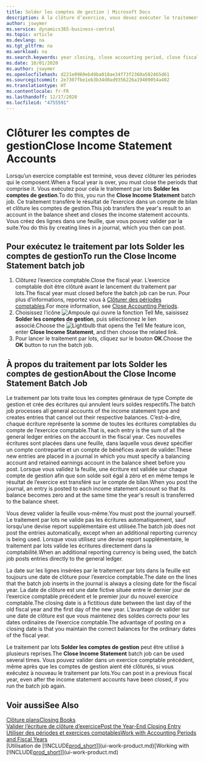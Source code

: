 ```yaml
---
title: Solder les comptes de gestion | Microsoft Docs
description: À la clôture d’exercice, vous devez exécuter le traitement par lots Clôture comptes de gestion afin de clôturer les périodes comptables de l’exercice fiscal.
author: jswymer
ms.service: dynamics365-business-central
ms.topic: article
ms.devlang: na
ms.tgt_pltfrm: na
ms.workload: na
ms.search.keywords: year closing, close accounting period, close fiscal year, bank account detailed trial balance
ms.date: 10/01/2020
ms.author: jswymer
ms.openlocfilehash: d221e0960eb49ba018ae34f73f2360a502465d61
ms.sourcegitcommit: 2e7307fbe1eb3b34d0ad9356226a19409054a402
ms.translationtype: HT
ms.contentlocale: fr-FR
ms.lasthandoff: 12/17/2020
ms.locfileid: "4755591"
---
```

# <a name="close-income-statement-accounts"></a><span data-ttu-id="f23c6-103">Clôturer les comptes de gestion</span><span class="sxs-lookup"><span data-stu-id="f23c6-103">Close Income Statement Accounts</span></span>
<span data-ttu-id="f23c6-104">Lorsqu’un exercice comptable est terminé, vous devez clôturer les périodes qui le composent.</span><span class="sxs-lookup"><span data-stu-id="f23c6-104">When a fiscal year is over, you must close the periods that comprise it.</span></span> <span data-ttu-id="f23c6-105">Vous exécutez pour cela le traitement par lots **Solder les comptes de gestion**.</span><span class="sxs-lookup"><span data-stu-id="f23c6-105">To do this, you run the **Close Income Statement** batch job.</span></span> <span data-ttu-id="f23c6-106">Ce traitement transfère le résultat de l’exercice dans un compte de bilan et clôture les comptes de gestion.</span><span class="sxs-lookup"><span data-stu-id="f23c6-106">This job transfers the year's result to an account in the balance sheet and closes the income statement accounts.</span></span> <span data-ttu-id="f23c6-107">Vous créez des lignes dans une feuille, que vous pouvez valider par la suite.</span><span class="sxs-lookup"><span data-stu-id="f23c6-107">You do this by creating lines in a journal, which you then can post.</span></span>

## <a name="to-run-the-close-income-statement-batch-job"></a><span data-ttu-id="f23c6-108">Pour exécutez le traitement par lots Solder les comptes de gestion</span><span class="sxs-lookup"><span data-stu-id="f23c6-108">To run the Close Income Statement batch job</span></span>
1. <span data-ttu-id="f23c6-109">Clôturez l’exercice comptable.</span><span class="sxs-lookup"><span data-stu-id="f23c6-109">Close the fiscal year.</span></span> <span data-ttu-id="f23c6-110">L’exercice comptable doit être clôturé avant le lancement du traitement par lots.</span><span class="sxs-lookup"><span data-stu-id="f23c6-110">The fiscal year must closed before the batch job can be run.</span></span> <span data-ttu-id="f23c6-111">Pour plus d’informations, reportez vous à [Clôturer des périodes comptables](year-close-account-periods.md).</span><span class="sxs-lookup"><span data-stu-id="f23c6-111">For more information, see [Close Accounting Periods](year-close-account-periods.md).</span></span>
2. <span data-ttu-id="f23c6-112">Choisissez l’icône ![Ampoule qui ouvre la fonction Tell Me](media/ui-search/search_small.png "Dites-moi ce que vous voulez faire"), saisissez **Solder les comptes de gestion**, puis sélectionnez le lien associé.</span><span class="sxs-lookup"><span data-stu-id="f23c6-112">Choose the ![Lightbulb that opens the Tell Me feature](media/ui-search/search_small.png "Tell me what you want to do") icon, enter **Close Income Statement**, and then choose the related link.</span></span>
3. <span data-ttu-id="f23c6-113">Pour lancer le traitement par lots, cliquez sur le bouton **OK**.</span><span class="sxs-lookup"><span data-stu-id="f23c6-113">Choose the **OK** button to run the batch job.</span></span>

## <a name="about-the-close-income-statement-batch-job"></a><span data-ttu-id="f23c6-114">À propos du traitement par lots Solder les comptes de gestion</span><span class="sxs-lookup"><span data-stu-id="f23c6-114">About the Close Income Statement Batch Job</span></span>
<span data-ttu-id="f23c6-115">Le traitement par lots traite tous les comptes généraux de type Compte de gestion et crée des écritures qui annulent leurs soldes respectifs.</span><span class="sxs-lookup"><span data-stu-id="f23c6-115">The batch job processes all general accounts of the income statement type and creates entries that cancel out their respective balances.</span></span> <span data-ttu-id="f23c6-116">C’est-à-dire, chaque écriture représente la somme de toutes les écritures comptables du compte de l’exercice comptable.</span><span class="sxs-lookup"><span data-stu-id="f23c6-116">That is, each entry is the sum of all the general ledger entries on the account in the fiscal year.</span></span> <span data-ttu-id="f23c6-117">Ces nouvelles écritures sont placées dans une feuille, dans laquelle vous devez spécifier un compte contrepartie et un compte de bénéfices avant de valider.</span><span class="sxs-lookup"><span data-stu-id="f23c6-117">These new entries are placed in a journal in which you must specify a balancing account and retained earnings account in the balance sheet before you post.</span></span> <span data-ttu-id="f23c6-118">Lorsque vous validez la feuille, une écriture est validée sur chaque compte de gestion afin que son solde soit égal à zéro et en même temps le résultat de l’exercice est transféré sur le compte de bilan.</span><span class="sxs-lookup"><span data-stu-id="f23c6-118">When you post the journal, an entry is posted to each income statement account so that its balance becomes zero and at the same time the year's result is transferred to the balance sheet.</span></span>

<span data-ttu-id="f23c6-119">Vous devez valider la feuille vous-même.</span><span class="sxs-lookup"><span data-stu-id="f23c6-119">You must post the journal yourself.</span></span> <span data-ttu-id="f23c6-120">Le traitement par lots ne valide pas les écritures automatiquement, sauf lorsqu’une devise report supplémentaire est utilisée.</span><span class="sxs-lookup"><span data-stu-id="f23c6-120">The batch job does not post the entries automatically, except when an additional reporting currency is being used.</span></span> <span data-ttu-id="f23c6-121">Lorsque vous utilisez une devise report supplémentaire, le traitement par lots valide les écritures directement dans la comptabilité.</span><span class="sxs-lookup"><span data-stu-id="f23c6-121">When an additional reporting currency is being used, the batch job posts entries directly to the general ledger.</span></span>

<span data-ttu-id="f23c6-122">La date sur les lignes insérées par le traitement par lots dans la feuille est toujours une date de clôture pour l’exercice comptable.</span><span class="sxs-lookup"><span data-stu-id="f23c6-122">The date on the lines that the batch job inserts in the journal is always a closing date for the fiscal year.</span></span> <span data-ttu-id="f23c6-123">La date de clôture est une date fictive située entre le dernier jour de l’exercice comptable précédent et le premier jour du nouvel exercice comptable.</span><span class="sxs-lookup"><span data-stu-id="f23c6-123">The closing date is a fictitious date between the last day of the old fiscal year and the first day of the new year.</span></span> <span data-ttu-id="f23c6-124">L’avantage de valider sur une date de clôture est que vous maintenez des soldes corrects pour les dates ordinaires de l’exercice comptable.</span><span class="sxs-lookup"><span data-stu-id="f23c6-124">The advantage of posting on a closing date is that you maintain the correct balances for the ordinary dates of the fiscal year.</span></span>

<span data-ttu-id="f23c6-125">Le traitement par lots **Solder les comptes de gestion** peut être utilisé à plusieurs reprises.</span><span class="sxs-lookup"><span data-stu-id="f23c6-125">The **Close Income Statement** batch job can be used several times.</span></span> <span data-ttu-id="f23c6-126">Vous pouvez valider dans un exercice comptable précédent, même après que les comptes de gestion aient été clôturés, si vous exécutez à nouveau le traitement par lots.</span><span class="sxs-lookup"><span data-stu-id="f23c6-126">You can post in a previous fiscal year, even after the income statement accounts have been closed, if you run the batch job again.</span></span>

## <a name="see-also"></a><span data-ttu-id="f23c6-127">Voir aussi</span><span class="sxs-lookup"><span data-stu-id="f23c6-127">See Also</span></span>

[<span data-ttu-id="f23c6-128">Clôture plans</span><span class="sxs-lookup"><span data-stu-id="f23c6-128">Closing Books</span></span>](year-close-books.md)  
[<span data-ttu-id="f23c6-129">Valider l’écriture de clôture d’exercice</span><span class="sxs-lookup"><span data-stu-id="f23c6-129">Post the Year-End Closing Entry</span></span>](year-how-post-year-end-close-entry.md)  
[<span data-ttu-id="f23c6-130">Utiliser des périodes et exercices comptables</span><span class="sxs-lookup"><span data-stu-id="f23c6-130">Work with Accounting Periods and Fiscal Years</span></span>](finance-accounting-periods-and-fiscal-years.md)  
<span data-ttu-id="f23c6-131">[Utilisation de [!INCLUDE[prod_short](includes/prod_short.md)]](ui-work-product.md)</span><span class="sxs-lookup"><span data-stu-id="f23c6-131">[Working with [!INCLUDE[prod_short](includes/prod_short.md)]](ui-work-product.md)</span></span>
